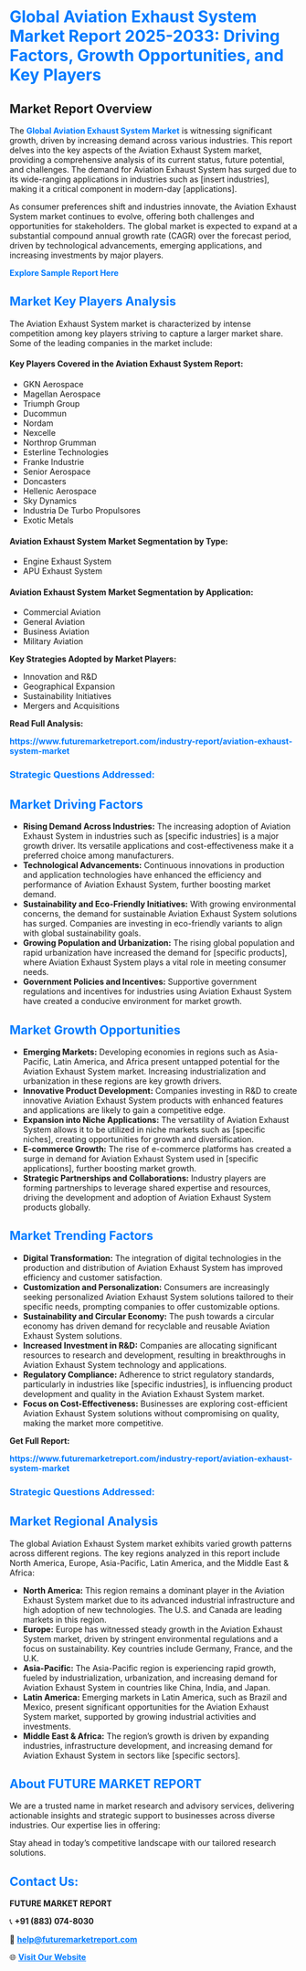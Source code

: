 <h1 style="color: #007BFF;">Global Aviation Exhaust System Market Report 2025-2033: Driving Factors, Growth Opportunities, and Key Players</h1>

<section id="overview">
<h2>Market Report Overview</h2>
<p>The <a href="https://www.futuremarketreport.com/industry-report/aviation-exhaust-system-market" style="color: #007BFF; text-decoration: none;"><strong>Global Aviation Exhaust System Market</strong></a> is witnessing significant growth, driven by increasing demand across various industries. This report delves into the key aspects of the Aviation Exhaust System market, providing a comprehensive analysis of its current status, future potential, and challenges. The demand for Aviation Exhaust System has surged due to its wide-ranging applications in industries such as [insert industries], making it a critical component in modern-day [applications].</p>
<p>As consumer preferences shift and industries innovate, the Aviation Exhaust System market continues to evolve, offering both challenges and opportunities for stakeholders. The global market is expected to expand at a substantial compound annual growth rate (CAGR) over the forecast period, driven by technological advancements, emerging applications, and increasing investments by major players.</p>
</section>

<section id="overview">
<p><a href="https://www.futuremarketreport.com/request-sample/reportId=45490" style="color: #007BFF; text-decoration: none;"><strong>Explore Sample Report Here</strong></a></p>
</section>

<section id="key-players">
<h2 style="color: #007BFF;">Market Key Players Analysis</h2>
<p>The Aviation Exhaust System market is characterized by intense competition among key players striving to capture a larger market share. Some of the leading companies in the market include:</p>
<h4>Key Players Covered in the Aviation Exhaust System Report:</h4>
<ul><li>GKN Aerospace</li><li>Magellan Aerospace</li><li>Triumph Group</li><li>Ducommun</li><li>Nordam</li><li>Nexcelle</li><li>Northrop Grumman</li><li>Esterline Technologies</li><li>Franke Industrie</li><li>Senior Aerospace</li><li>Doncasters</li><li>Hellenic Aerospace</li><li>Sky Dynamics</li><li>Industria De Turbo Propulsores</li><li>Exotic Metals</li></ul>
<h4>Aviation Exhaust System Market Segmentation by Type:</h4>
<ul><li>Engine Exhaust System</li><li>APU Exhaust System</li></ul>

<h4>Aviation Exhaust System Market Segmentation by Application:</h4>
<ul><li>Commercial Aviation</li><li>General Aviation</li><li>Business Aviation</li><li>Military Aviation</li></ul>
<p><strong>Key Strategies Adopted by Market Players:</strong></p>
<ul>
<li>Innovation and R&D</li>
<li>Geographical Expansion</li>
<li>Sustainability Initiatives</li>
<li>Mergers and Acquisitions</li>
</ul>
</section>

<section>
<p><strong>Read Full Analysis: </strong></p><a href="https://www.futuremarketreport.com/industry-report/aviation-exhaust-system-market" style="color: #007BFF; text-decoration: none;"><strong>https://www.futuremarketreport.com/industry-report/aviation-exhaust-system-market</strong></a>
<h3 style="color: #007BFF;">Strategic Questions Addressed:</h3>
</section>

<section id="driving-factors">
<h2 style="color: #007BFF;">Market Driving Factors</h2>
<ul>
<li><strong>Rising Demand Across Industries:</strong> The increasing adoption of Aviation Exhaust System in industries such as [specific industries] is a major growth driver. Its versatile applications and cost-effectiveness make it a preferred choice among manufacturers.</li>
<li><strong>Technological Advancements:</strong> Continuous innovations in production and application technologies have enhanced the efficiency and performance of Aviation Exhaust System, further boosting market demand.</li>
<li><strong>Sustainability and Eco-Friendly Initiatives:</strong> With growing environmental concerns, the demand for sustainable Aviation Exhaust System solutions has surged. Companies are investing in eco-friendly variants to align with global sustainability goals.</li>
<li><strong>Growing Population and Urbanization:</strong> The rising global population and rapid urbanization have increased the demand for [specific products], where Aviation Exhaust System plays a vital role in meeting consumer needs.</li>
<li><strong>Government Policies and Incentives:</strong> Supportive government regulations and incentives for industries using Aviation Exhaust System have created a conducive environment for market growth.</li>
</ul>
</section>

<section id="growth-opportunities">
<h2 style="color: #007BFF;">Market Growth Opportunities</h2>
<ul>
<li><strong>Emerging Markets:</strong> Developing economies in regions such as Asia-Pacific, Latin America, and Africa present untapped potential for the Aviation Exhaust System market. Increasing industrialization and urbanization in these regions are key growth drivers.</li>
<li><strong>Innovative Product Development:</strong> Companies investing in R&D to create innovative Aviation Exhaust System products with enhanced features and applications are likely to gain a competitive edge.</li>
<li><strong>Expansion into Niche Applications:</strong> The versatility of Aviation Exhaust System allows it to be utilized in niche markets such as [specific niches], creating opportunities for growth and diversification.</li>
<li><strong>E-commerce Growth:</strong> The rise of e-commerce platforms has created a surge in demand for Aviation Exhaust System used in [specific applications], further boosting market growth.</li>
<li><strong>Strategic Partnerships and Collaborations:</strong> Industry players are forming partnerships to leverage shared expertise and resources, driving the development and adoption of Aviation Exhaust System products globally.</li>
</ul>
</section>

<section id="trending-factors">
<h2 style="color: #007BFF;">Market Trending Factors</h2>
<ul>
<li><strong>Digital Transformation:</strong> The integration of digital technologies in the production and distribution of Aviation Exhaust System has improved efficiency and customer satisfaction.</li>
<li><strong>Customization and Personalization:</strong> Consumers are increasingly seeking personalized Aviation Exhaust System solutions tailored to their specific needs, prompting companies to offer customizable options.</li>
<li><strong>Sustainability and Circular Economy:</strong> The push towards a circular economy has driven demand for recyclable and reusable Aviation Exhaust System solutions.</li>
<li><strong>Increased Investment in R&D:</strong> Companies are allocating significant resources to research and development, resulting in breakthroughs in Aviation Exhaust System technology and applications.</li>
<li><strong>Regulatory Compliance:</strong> Adherence to strict regulatory standards, particularly in industries like [specific industries], is influencing product development and quality in the Aviation Exhaust System market.</li>
<li><strong>Focus on Cost-Effectiveness:</strong> Businesses are exploring cost-efficient Aviation Exhaust System solutions without compromising on quality, making the market more competitive.</li>
</ul>
</section>

<section>
<p><strong>Get Full Report: </strong></p><a href="https://www.futuremarketreport.com/industry-report/aviation-exhaust-system-market" style="color: #007BFF; text-decoration: none;"><strong>https://www.futuremarketreport.com/industry-report/aviation-exhaust-system-market</strong></a>
<h3 style="color: #007BFF;">Strategic Questions Addressed:</h3>
</section>


<section id="regional-analysis">
<h2 style="color: #007BFF;">Market Regional Analysis</h2>
<p>The global Aviation Exhaust System market exhibits varied growth patterns across different regions. The key regions analyzed in this report include North America, Europe, Asia-Pacific, Latin America, and the Middle East & Africa:</p>
<ul>
<li><strong>North America:</strong> This region remains a dominant player in the Aviation Exhaust System market due to its advanced industrial infrastructure and high adoption of new technologies. The U.S. and Canada are leading markets in this region.</li>
<li><strong>Europe:</strong> Europe has witnessed steady growth in the Aviation Exhaust System market, driven by stringent environmental regulations and a focus on sustainability. Key countries include Germany, France, and the U.K.</li>
<li><strong>Asia-Pacific:</strong> The Asia-Pacific region is experiencing rapid growth, fueled by industrialization, urbanization, and increasing demand for Aviation Exhaust System in countries like China, India, and Japan.</li>
<li><strong>Latin America:</strong> Emerging markets in Latin America, such as Brazil and Mexico, present significant opportunities for the Aviation Exhaust System market, supported by growing industrial activities and investments.</li>
<li><strong>Middle East & Africa:</strong> The region’s growth is driven by expanding industries, infrastructure development, and increasing demand for Aviation Exhaust System in sectors like [specific sectors].</li>
</ul>
</section>

<footer>
<h2 style="color: #007BFF;">About FUTURE MARKET REPORT</h2>
<p>We are a trusted name in market research and advisory services, delivering actionable insights and strategic support to businesses across diverse industries. Our expertise lies in offering:</p>

<p>Stay ahead in today’s competitive landscape with our tailored research solutions.</p>

<h2 style="color: #007BFF;">Contact Us:</h2>
<p><strong>FUTURE MARKET REPORT</strong></p>
<p>📞 <strong>+91 (883) 074-8030</strong></p>
<p>📧 <strong><a href="mailto:help@futuremarketreport.com" style="color: #007BFF;">help@futuremarketreport.com</a></strong></p>
<p>🌐 <strong><a href="https://www.futuremarketreport.com/" style="color: #007BFF;">Visit Our Website</a></strong></p>
</footer>